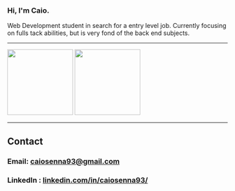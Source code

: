  
### Hi, I'm Caio. 
Web Development student in search for a entry level job. Currently focusing on fulls tack abilities, but is very fond of the back end subjects.

----

<div>
<img height="150em" src="https://github-readme-stats.vercel.app/api?username=cclsenna&count_private=true&show_icons=true&theme=aura">

<img height="150em" src="https://github-readme-stats.vercel.app/api/top-langs/?username=cclsenna&layout=compact&theme=aura">

</div>


----
## Contact
### Email: caiosenna93@gmail.com
### LinkedIn : <a href='https://www.linkedin.com/in/caiosenna93/'>linkedin.com/in/caiosenna93/</a>





